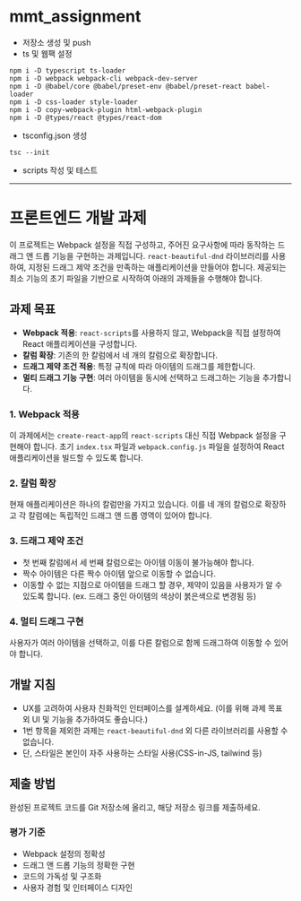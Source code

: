 # mmt_assignment

- 저장소 생성 및 push
- ts 및 웹팩 설정
```
npm i -D typescript ts-loader
npm i -D webpack webpack-cli webpack-dev-server
npm i -D @babel/core @babel/preset-env @babel/preset-react babel-loader
npm i -D css-loader style-loader
npm i -D copy-webpack-plugin html-webpack-plugin
npm i -D @types/react @types/react-dom
```
- tsconfig.json 생성
```
tsc --init
```

- scripts 작성 및 테스트


---

# 프론트엔드 개발 과제

이 프로젝트는 Webpack 설정을 직접 구성하고, 주어진 요구사항에 따라 동작하는 드래그 앤 드롭 기능을 구현하는 과제입니다. `react-beautiful-dnd` 라이브러리를 사용하여, 지정된 드래그 제약 조건을 만족하는 애플리케이션을 만들어야 합니다. 제공되는 최소 기능의 초기 파일을 기반으로 시작하여 아래의 과제들을 수행해야 합니다.

## 과제 목표

- **Webpack 적용**: `react-scripts`를 사용하지 않고, Webpack을 직접 설정하여 React 애플리케이션을 구성합니다.
- **칼럼 확장**: 기존의 한 칼럼에서 네 개의 칼럼으로 확장합니다.
- **드래그 제약 조건 적용**: 특정 규칙에 따라 아이템의 드래그를 제한합니다.
- **멀티 드래그 기능 구현**: 여러 아이템을 동시에 선택하고 드래그하는 기능을 추가합니다.

### 1. Webpack 적용

이 과제에서는 `create-react-app`의 `react-scripts` 대신 직접 Webpack 설정을 구현해야 합니다. 초기 `index.tsx` 파일과 `webpack.config.js` 파일을 설정하여 React 애플리케이션을 빌드할 수 있도록 합니다.

### 2. 칼럼 확장

현재 애플리케이션은 하나의 칼럼만을 가지고 있습니다. 이를 네 개의 칼럼으로 확장하고 각 칼럼에는 독립적인 드래그 앤 드롭 영역이 있어야 합니다.

### 3. 드래그 제약 조건

- 첫 번째 칼럼에서 세 번째 칼럼으로는 아이템 이동이 불가능해야 합니다.
- 짝수 아이템은 다른 짝수 아이템 앞으로 이동할 수 없습니다.
- 이동할 수 없는 지점으로 아이템을 드래그 할 경우, 제약이 있음을 사용자가 알 수 있도록 합니다.
  (ex. 드래그 중인 아이템의 색상이 붉은색으로 변경됨 등)

### 4. 멀티 드래그 구현

사용자가 여러 아이템을 선택하고, 이를 다른 칼럼으로 함께 드래그하여 이동할 수 있어야 합니다.

## 개발 지침

- UX를 고려하여 사용자 친화적인 인터페이스를 설계하세요. (이를 위해 과제 목표 외 UI 및 기능을 추가하여도 좋습니다.)
- 1번 항목을 제외한 과제는 `react-beautiful-dnd` 외 다른 라이브러리를 사용할 수 없습니다.
- 단, 스타일은 본인이 자주 사용하는 스타일 사용(CSS-in-JS, tailwind 등)

## 제출 방법

완성된 프로젝트 코드를 Git 저장소에 올리고, 해당 저장소 링크를 제출하세요.

### 평가 기준

- Webpack 설정의 정확성
- 드래그 앤 드롭 기능의 정확한 구현
- 코드의 가독성 및 구조화
- 사용자 경험 및 인터페이스 디자인
